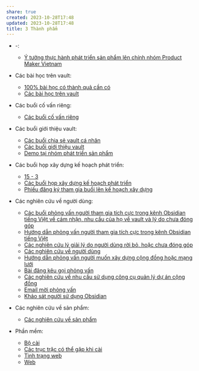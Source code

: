 ```yaml
---
share: true
created: 2023-10-28T17:48
updated: 2023-10-28T17:48
title: 3 Thành phẩm
---
```


- \-: 
    - [Ý tưởng thực hành phát triển sản phẩm lên chính nhóm Product Maker Vietnam](./%C3%9D%20t%C6%B0%E1%BB%9Fng%20th%E1%BB%B1c%20h%C3%A0nh%20ph%C3%A1t%20tri%E1%BB%83n%20s%E1%BA%A3n%20ph%E1%BA%A9m%20l%C3%AAn%20ch%C3%ADnh%20nh%C3%B3m%20Product%20Maker%20Vietnam.md)

- Các bài học trên vault: 
    - [100% bài học có thành quả cần có](./C%C3%A1c%20b%C3%A0i%20h%E1%BB%8Dc%20tr%C3%AAn%20vault/100%25%20b%C3%A0i%20h%E1%BB%8Dc%20c%C3%B3%20th%C3%A0nh%20qu%E1%BA%A3%20c%E1%BA%A7n%20c%C3%B3.md)
    - [Các bài học trên vault](./C%C3%A1c%20b%C3%A0i%20h%E1%BB%8Dc%20tr%C3%AAn%20vault/index.md)

- Các buổi cố vấn riêng: 
    - [Các buổi cố vấn riêng](./C%C3%A1c%20bu%E1%BB%95i%20c%E1%BB%91%20v%E1%BA%A5n%20ri%C3%AAng/index.md)

- Các buổi giới thiệu vault: 
    - [Các buổi chia sẻ vault cá nhân](./C%C3%A1c%20bu%E1%BB%95i%20gi%E1%BB%9Bi%20thi%E1%BB%87u%20vault/C%C3%A1c%20bu%E1%BB%95i%20chia%20s%E1%BA%BB%20vault%20c%C3%A1%20nh%C3%A2n.md)
    - [Các buổi giới thiệu vault](./C%C3%A1c%20bu%E1%BB%95i%20gi%E1%BB%9Bi%20thi%E1%BB%87u%20vault/index.md)
    - [Demo tại nhóm phát triển sản phẩm](./C%C3%A1c%20bu%E1%BB%95i%20gi%E1%BB%9Bi%20thi%E1%BB%87u%20vault/Demo%20t%E1%BA%A1i%20nh%C3%B3m%20ph%C3%A1t%20tri%E1%BB%83n%20s%E1%BA%A3n%20ph%E1%BA%A9m.md)

- Các buổi họp xây dựng kế hoạch phát triển: 
    - [15 - 3](./C%C3%A1c%20bu%E1%BB%95i%20h%E1%BB%8Dp%20x%C3%A2y%20d%E1%BB%B1ng%20k%E1%BA%BF%20ho%E1%BA%A1ch%20ph%C3%A1t%20tri%E1%BB%83n/15%20-%203.md)
    - [Các buổi họp xây dựng kế hoạch phát triển](./C%C3%A1c%20bu%E1%BB%95i%20h%E1%BB%8Dp%20x%C3%A2y%20d%E1%BB%B1ng%20k%E1%BA%BF%20ho%E1%BA%A1ch%20ph%C3%A1t%20tri%E1%BB%83n/index.md)
    - [Phiếu đăng ký tham gia buổi lên kế hoạch xây dựng](./C%C3%A1c%20bu%E1%BB%95i%20h%E1%BB%8Dp%20x%C3%A2y%20d%E1%BB%B1ng%20k%E1%BA%BF%20ho%E1%BA%A1ch%20ph%C3%A1t%20tri%E1%BB%83n/Phi%E1%BA%BFu%20%C4%91%C4%83ng%20k%C3%BD%20tham%20gia%20bu%E1%BB%95i%20l%C3%AAn%20k%E1%BA%BF%20ho%E1%BA%A1ch%20x%C3%A2y%20d%E1%BB%B1ng.md)

- Các nghiên cứu về người dùng: 
    - [Các buổi phỏng vấn người tham gia tích cực trong kênh Obsidian tiếng Việt về cảm nhận, nhu cầu của họ về vault và lý do chưa đóng góp](./C%C3%A1c%20nghi%C3%AAn%20c%E1%BB%A9u%20v%E1%BB%81%20ng%C6%B0%E1%BB%9Di%20d%C3%B9ng/C%C3%A1c%20nghi%C3%AAn%20c%E1%BB%A9u%20l%C3%BD%20gi%E1%BA%A3i%20l%C3%BD%20do%20ng%C6%B0%E1%BB%9Di%20d%C3%B9ng%20r%E1%BB%9Di%20b%E1%BB%8F,%20ho%E1%BA%B7c%20ch%C6%B0a%20%C4%91%C3%B3ng%20g%C3%B3p/C%C3%A1c%20bu%E1%BB%95i%20ph%E1%BB%8Fng%20v%E1%BA%A5n%20ng%C6%B0%E1%BB%9Di%20tham%20gia%20t%C3%ADch%20c%E1%BB%B1c%20trong%20k%C3%AAnh%20Obsidian%20ti%E1%BA%BFng%20Vi%E1%BB%87t%20v%E1%BB%81%20c%E1%BA%A3m%20nh%E1%BA%ADn,%20nhu%20c%E1%BA%A7u%20c%E1%BB%A7a%20h%E1%BB%8D%20v%E1%BB%81%20vault%20v%C3%A0%20l%C3%BD%20do%20ch%C6%B0a%20%C4%91%C3%B3ng%20g%C3%B3p/index.md)
    - [Hướng dẫn phỏng vấn người tham gia tích cực trong kênh Obsidian tiếng Việt](./C%C3%A1c%20nghi%C3%AAn%20c%E1%BB%A9u%20v%E1%BB%81%20ng%C6%B0%E1%BB%9Di%20d%C3%B9ng/C%C3%A1c%20nghi%C3%AAn%20c%E1%BB%A9u%20l%C3%BD%20gi%E1%BA%A3i%20l%C3%BD%20do%20ng%C6%B0%E1%BB%9Di%20d%C3%B9ng%20r%E1%BB%9Di%20b%E1%BB%8F,%20ho%E1%BA%B7c%20ch%C6%B0a%20%C4%91%C3%B3ng%20g%C3%B3p/C%C3%A1c%20bu%E1%BB%95i%20ph%E1%BB%8Fng%20v%E1%BA%A5n%20ng%C6%B0%E1%BB%9Di%20tham%20gia%20t%C3%ADch%20c%E1%BB%B1c%20trong%20k%C3%AAnh%20Obsidian%20ti%E1%BA%BFng%20Vi%E1%BB%87t%20v%E1%BB%81%20c%E1%BA%A3m%20nh%E1%BA%ADn,%20nhu%20c%E1%BA%A7u%20c%E1%BB%A7a%20h%E1%BB%8D%20v%E1%BB%81%20vault%20v%C3%A0%20l%C3%BD%20do%20ch%C6%B0a%20%C4%91%C3%B3ng%20g%C3%B3p/H%C6%B0%E1%BB%9Bng%20d%E1%BA%ABn%20ph%E1%BB%8Fng%20v%E1%BA%A5n%20ng%C6%B0%E1%BB%9Di%20tham%20gia%20t%C3%ADch%20c%E1%BB%B1c%20trong%20k%C3%AAnh%20Obsidian%20ti%E1%BA%BFng%20Vi%E1%BB%87t.md)
    - [Các nghiên cứu lý giải lý do người dùng rời bỏ, hoặc chưa đóng góp](./C%C3%A1c%20nghi%C3%AAn%20c%E1%BB%A9u%20v%E1%BB%81%20ng%C6%B0%E1%BB%9Di%20d%C3%B9ng/C%C3%A1c%20nghi%C3%AAn%20c%E1%BB%A9u%20l%C3%BD%20gi%E1%BA%A3i%20l%C3%BD%20do%20ng%C6%B0%E1%BB%9Di%20d%C3%B9ng%20r%E1%BB%9Di%20b%E1%BB%8F,%20ho%E1%BA%B7c%20ch%C6%B0a%20%C4%91%C3%B3ng%20g%C3%B3p/index.md)
    - [Các nghiên cứu về người dùng](./C%C3%A1c%20nghi%C3%AAn%20c%E1%BB%A9u%20v%E1%BB%81%20ng%C6%B0%E1%BB%9Di%20d%C3%B9ng/index.md)
    - [Hướng dẫn phỏng vấn người muốn xây dựng cộng đồng hoặc mạng lưới](./C%C3%A1c%20nghi%C3%AAn%20c%E1%BB%A9u%20v%E1%BB%81%20ng%C6%B0%E1%BB%9Di%20d%C3%B9ng/C%C3%A1c%20nghi%C3%AAn%20c%E1%BB%A9u%20v%E1%BB%81%20nhu%20c%E1%BA%A7u%20s%E1%BB%AD%20d%E1%BB%A5ng%20c%C3%B4ng%20c%E1%BB%A5%20qu%E1%BA%A3n%20l%C3%BD%20d%E1%BB%B1%20%C3%A1n%20c%E1%BB%99ng%20%C4%91%E1%BB%93ng/C%C3%A1c%20bu%E1%BB%95i%20ph%E1%BB%8Fng%20v%E1%BA%A5n/H%C6%B0%E1%BB%9Bng%20d%E1%BA%ABn%20ph%E1%BB%8Fng%20v%E1%BA%A5n%20ng%C6%B0%E1%BB%9Di%20mu%E1%BB%91n%20x%C3%A2y%20d%E1%BB%B1ng%20c%E1%BB%99ng%20%C4%91%E1%BB%93ng%20ho%E1%BA%B7c%20m%E1%BA%A1ng%20l%C6%B0%E1%BB%9Bi.md)
    - [Bài đăng kêu gọi phỏng vấn](./C%C3%A1c%20nghi%C3%AAn%20c%E1%BB%A9u%20v%E1%BB%81%20ng%C6%B0%E1%BB%9Di%20d%C3%B9ng/C%C3%A1c%20nghi%C3%AAn%20c%E1%BB%A9u%20v%E1%BB%81%20nhu%20c%E1%BA%A7u%20s%E1%BB%AD%20d%E1%BB%A5ng%20c%C3%B4ng%20c%E1%BB%A5%20qu%E1%BA%A3n%20l%C3%BD%20d%E1%BB%B1%20%C3%A1n%20c%E1%BB%99ng%20%C4%91%E1%BB%93ng/C%C3%A1c%20bu%E1%BB%95i%20ph%E1%BB%8Fng%20v%E1%BA%A5n/B%C3%A0i%20%C4%91%C4%83ng%20k%C3%AAu%20g%E1%BB%8Di%20ph%E1%BB%8Fng%20v%E1%BA%A5n.md)
    - [Các nghiên cứu về nhu cầu sử dụng công cụ quản lý dự án cộng đồng](./C%C3%A1c%20nghi%C3%AAn%20c%E1%BB%A9u%20v%E1%BB%81%20ng%C6%B0%E1%BB%9Di%20d%C3%B9ng/C%C3%A1c%20nghi%C3%AAn%20c%E1%BB%A9u%20v%E1%BB%81%20nhu%20c%E1%BA%A7u%20s%E1%BB%AD%20d%E1%BB%A5ng%20c%C3%B4ng%20c%E1%BB%A5%20qu%E1%BA%A3n%20l%C3%BD%20d%E1%BB%B1%20%C3%A1n%20c%E1%BB%99ng%20%C4%91%E1%BB%93ng/index.md)
    - [Email mời phỏng vấn](./C%C3%A1c%20nghi%C3%AAn%20c%E1%BB%A9u%20v%E1%BB%81%20ng%C6%B0%E1%BB%9Di%20d%C3%B9ng/C%C3%A1c%20nghi%C3%AAn%20c%E1%BB%A9u%20v%E1%BB%81%20nhu%20c%E1%BA%A7u%20s%E1%BB%AD%20d%E1%BB%A5ng%20c%C3%B4ng%20c%E1%BB%A5%20qu%E1%BA%A3n%20l%C3%BD%20d%E1%BB%B1%20%C3%A1n%20c%E1%BB%99ng%20%C4%91%E1%BB%93ng/Email%20m%E1%BB%9Di%20ph%E1%BB%8Fng%20v%E1%BA%A5n.md)
    - [Khảo sát người sử dụng Obsidian](./C%C3%A1c%20nghi%C3%AAn%20c%E1%BB%A9u%20v%E1%BB%81%20ng%C6%B0%E1%BB%9Di%20d%C3%B9ng/Kh%E1%BA%A3o%20s%C3%A1t%20ng%C6%B0%E1%BB%9Di%20s%E1%BB%AD%20d%E1%BB%A5ng%20Obsidian.md)

- Các nghiên cứu về sản phẩm: 
    - [Các nghiên cứu về sản phẩm](./C%C3%A1c%20nghi%C3%AAn%20c%E1%BB%A9u%20v%E1%BB%81%20s%E1%BA%A3n%20ph%E1%BA%A9m/index.md)

- Phần mềm: 
    - [Bộ cài](./Ph%E1%BA%A7n%20m%E1%BB%81m/B%E1%BB%99%20c%C3%A0i/index.md)
    - [Các trục trặc có thể gặp khi cài](./Ph%E1%BA%A7n%20m%E1%BB%81m/B%E1%BB%99%20c%C3%A0i/C%C3%A1c%20tr%E1%BB%A5c%20tr%E1%BA%B7c%20c%C3%B3%20th%E1%BB%83%20g%E1%BA%B7p%20khi%20c%C3%A0i.md)
    - [Tình trạng web](T%C3%ACnh%20tr%E1%BA%A1ng%20web.md)
    - [Web](./Ph%E1%BA%A7n%20m%E1%BB%81m/Web/index.md)

